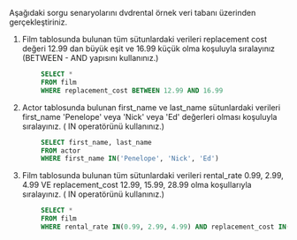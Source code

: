 Aşağıdaki sorgu senaryolarını dvdrental örnek veri tabanı üzerinden gerçekleştiriniz.


1. Film tablosunda bulunan tüm sütunlardaki verileri replacement cost değeri 12.99 dan büyük eşit ve 16.99 küçük olma koşuluyla sıralayınız (BETWEEN - AND yapısını kullanınız.)

```SQL
        SELECT *
        FROM film
        WHERE replacement_cost BETWEEN 12.99 AND 16.99

```

2. Actor tablosunda bulunan first_name ve last_name sütunlardaki verileri first_name 'Penelope' veya 'Nick' veya 'Ed' değerleri olması koşuluyla sıralayınız. ( IN operatörünü kullanınız.)

```SQL
        SELECT first_name, last_name
        FROM actor
        WHERE first_name IN('Penelope', 'Nick', 'Ed')
```

3. Film tablosunda bulunan tüm sütunlardaki verileri rental_rate 0.99, 2.99, 4.99 VE replacement_cost 12.99, 15.99, 28.99 olma koşullarıyla sıralayınız. ( IN operatörünü kullanınız.)

```SQL
        SELECT *
        FROM film
        WHERE rental_rate IN(0.99, 2.99, 4.99) AND replacement_cost IN(12.99, 15.99, 28.99)
```